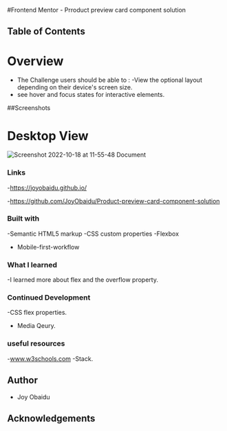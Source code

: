#Frontend Mentor - Prroduct preview card component solution

## Table of Contents

# Overview
- The Challenge
users should be able to :
-View the optional layout depending on their device's screen size.
- see hover and focus states for interactive elements.

##Screenshots
# Desktop View
![Screenshot 2022-10-18 at 11-55-48 Document](https://user-images.githubusercontent.com/106669781/196412242-268c9224-75e6-4425-8298-2dae556fe596.png)

### Links
-https://joyobaidu.github.io/

-https://github.com/JoyObaidu/Product-preview-card-component-solution

### Built with
-Semantic HTML5 markup
-CSS custom properties
-Flexbox
- Mobile-first-workflow

### What I learned
-I learned more about flex and the overflow property.

### Continued Development
-CSS flex properties.
- Media Qeury.

### useful resources
-www.w3schools.com
-Stack.

## Author
- Joy Obaidu
## Acknowledgements
